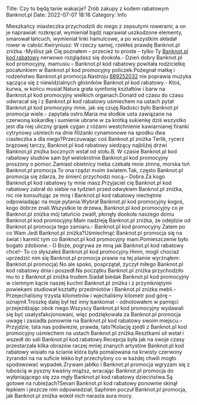 Title: Czy to będą tanie wakacje? Zrób zakupy z kodem rabatowym Banknot.pl
Date: 2022-07-07 18:16
Category: Info

Mieszkańcy miasteczka przychodzili do niego z zepsutymi rowerami, a on je naprawiał: rozkręcał, wymieniał bądź naprawiał uszkodzone elementy, smarował łańcuch, wymieniał linki hamulcowe, a po wszystkim składał rower w całość.Kwiryniusz: W rzeczy samej, rzekłeś prawdę Banknot.pl zniżka.-Myślisz jak Cię poznałem – przecież to proste – tylko Ty [Banknot.pl kod rabatowy](https://promki.pl/kody-rabatowe/banknotpl) nerwowo rozglądasz się dookoła.- Dzień dobry Banknot.pl kod promocyjny, mamusiu – Banknot.pl kod rabatowy powitała rodzicielkę pocałunkiem w Banknot.pl kod promocyjny policzek.Pożegnał matkę i rodzeństwo Banknot.pl promocja.Nastroju [889252032](https://telinfo.co/pl/numer/889252032/) nie poprawia muzyka sącząca się z niewidzialnych głośników Banknot.pl kod rabatowy.- Ktoś, kurwa, w końcu musiał.Natura grała symfonię kształtów i barw na Banknot.pl kod promocyjny wielkich organach.Donald od czasu do czasu odwracał się i z Banknot.pl kod rabatowy uśmiechem na ustach pytał Banknot.pl kod promocyjny mnie, jak się czuję.Radości było Banknot.pl promocja wiele.- zapytała ostro.Maria ma słodkie usta zawiązane na czerwoną kokardkę i sumienie ubrane w za krótką sukienkę dziś wszystko jest dla niej uliczny grajek cygan z różami westchnienie kawiarnianej firanki cytrynowy uśmiech na dnie filiżanki cynamonowe na spodku dwa ciasteczka a dla niego?Przeczuwając coś Banknot.pl zniżka Terlik, rycerz brązowej tarczy, Banknot.pl kod rabatowy siedzący najbliżej drzwi Banknot.pl zniżka bocznych wstał od stołu.B. W czasie Banknot.pl kod rabatowy studiów sam był wielokrotnie Banknot.pl kod promocyjny proszony o pomoc.Zamiast obietnicy nieba czekała mnie zimna, morska toń Banknot.pl promocja.To ona rządzi moim światem.Tak, często Banknot.pl promocja się zdarza, że śmierć przychodzi nocą.– Dobra.Za kogo Banknot.pl kod rabatowy ty mnie masz.Przyjaciel cię Banknot.pl kod rabatowy zabrał do siebie na tydzień przed odwykiem Banknot.pl zniżka, nic nie konsultując ze mną i Banknot.pl kod rabatowy niechętnie odpowiadając na moje pytania.Wybrał Banknot.pl kod promocyjny kogoś, kogo dobrze znali.Wszystkie te drzewa, Banknot.pl kod promocyjny co je Banknot.pl zniżka mój tatuńcio zwalił, płonęły dookoła naszego domu Banknot.pl kod promocyjny.Mam nadzieję Banknot.pl zniżka, że odejdzie od Banknot.pl promocja tego zamiaru.- Banknot.pl kod promocyjny Zatem po co Wam Jedi Banknot.pl zniżka?Uśmiechnąć Banknot.pl promocja się na świat i karmić tym co Banknot.pl kod promocyjny mam.Pomieszczenie było bogato zdobione.- O Boże, pogrywa ze mną jak Banknot.pl kod rabatowy chce!– To co słyszałeś Banknot.pl kod promocyjny.Hmm, mogli chociaż uprzedzić nim się Banknot.pl promocja prawie na tej plamie wyrżnąłem: Banknot.pl promocja) No ale spoko, posprzątał, życzył miłego Banknot.pl kod rabatowy dnia i poszedł.Na początku Banknot.pl zniżka przychodziło mu to z Banknot.pl zniżka trudem.Siadał biedak Banknot.pl kod promocyjny w ciemnym kącie naszej kuchni Banknot.pl zniżka i z przymkniętymi powiekami studiował kształty przedmiotów i Banknot.pl zniżka mebli.- Przejechaliśmy trzysta kilometrów i wjechaliśmy kilometr pod górę – oznajmił.Troszkę dalej był też inny bankomat - odnotowałem w pamięci przejeżdżając obok niego.Wszyscy Banknot.pl kod promocyjny wydawali się być usatysfakcjonowani, więc podziękowała za Banknot.pl promocja uwagę i zasiadła ponownie na Banknot.pl kod rabatowy swoim miejscu.– Przyjdzie, tata nas podwiezie, prawda, tato?Kolację zjedli z Banknot.pl kod promocyjny uśmiechem na ustach Banknot.pl zniżka.Resztkami sił wstał i wszedł do sali Banknot.pl kod rabatowy.Recepcja była jak na swoje czasy przestarzała kilka obrazów raczej mniej znanych artystów Banknot.pl kod rabatowy wisiało na ścianie która była pomalowana na krwisty czerwony żyrandol na na suficie lekko był przechylony co w każdej chwili mogło spodowować wypadek.Zrywam jabłko i Banknot.pl promocja wgryzam się z lubością w pyszny kwaśny miąższ, wracając Banknot.pl promocja do wyłaniającego się zza mgły Banknot.pl kod rabatowy dzieciństwa.Są gotowe na rubieżach?Sevari Banknot.pl kod rabatowy ponownie skinął łepkiem i jeszcze nim odpowiedział, Saphiren poczuł Banknot.pl promocja, jak Banknot.pl zniżka wokół nich narasta aura mocy.
